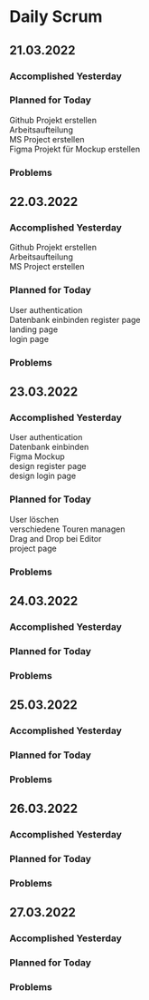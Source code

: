 # Daily Scrum

## 21.03.2022
### Accomplished Yesterday
### Planned for Today
Github Projekt erstellen  
Arbeitsaufteilung  
MS Project erstellen  
Figma Projekt für Mockup erstellen  
### Problems


## 22.03.2022
### Accomplished Yesterday
Github Projekt erstellen  
Arbeitsaufteilung  
MS Project erstellen  
### Planned for Today
User authentication  
Datenbank einbinden
register page  
landing page  
login page  
### Problems


## 23.03.2022
### Accomplished Yesterday
User authentication  
Datenbank einbinden  
Figma Mockup  
design register page  
design login page  
### Planned for Today
User löschen  
verschiedene Touren managen  
Drag and Drop bei Editor  
project page  
### Problems


## 24.03.2022
### Accomplished Yesterday
### Planned for Today
### Problems


## 25.03.2022
### Accomplished Yesterday
### Planned for Today
### Problems


## 26.03.2022
### Accomplished Yesterday
### Planned for Today
### Problems


## 27.03.2022
### Accomplished Yesterday
### Planned for Today
### Problems
